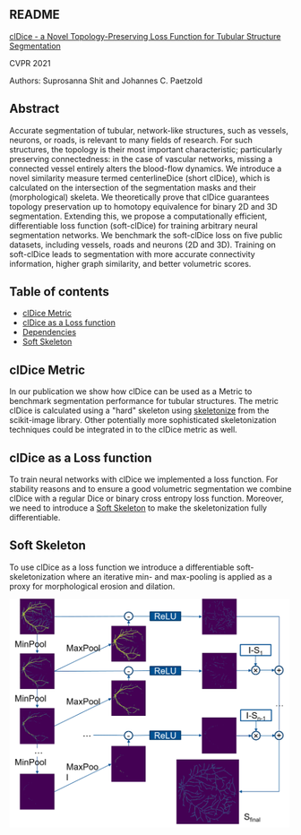 ## README 

[clDice - a Novel Topology-Preserving Loss Function for Tubular Structure Segmentation](https://arxiv.org/abs/2003.07311)

CVPR 2021

Authors: Suprosanna Shit and Johannes C. Paetzold 


## Abstract 
Accurate segmentation of tubular, network-like structures, such as vessels, neurons, or roads, is relevant to many fields of research. For such structures, the topology is their most important characteristic; particularly preserving connectedness: in the case of vascular networks, missing a connected vessel entirely alters the blood-flow dynamics. We introduce a novel similarity measure termed centerlineDice (short clDice), which is calculated on the intersection of the segmentation masks and their (morphological) skeleta. We theoretically prove that clDice guarantees topology preservation up to homotopy equivalence for binary 2D and 3D segmentation. Extending this, we propose a computationally efficient, differentiable loss function (soft-clDice) for training arbitrary neural segmentation networks. We benchmark the soft-clDice loss on five public datasets, including vessels, roads and neurons (2D and 3D). Training on soft-clDice leads to segmentation with more accurate connectivity information, higher graph similarity, and better volumetric scores.


## Table of contents


* [clDice Metric](#metric)
* [clDice as a Loss function](#loss)
* [Dependencies](#depend)
* [Soft Skeleton](#skeleton)


## clDice Metric

In our publication we show how clDice can be used as a Metric to benchmark segmentation performance for tubular structures. The metric clDice is calculated using a "hard" skeleton using [skeletonize](https://scikit-image.org/docs/dev/auto_examples/edges/plot_skeleton.html) from the scikit-image library. Other potentially more sophisticated skeletonization techniques could be integrated in to the clDice metric as well.  

## clDice as a Loss function

To train neural networks with clDice we implemented a loss function. For stability reasons and to ensure a good volumetric segmentation we combine clDice with a regular Dice or binary cross entropy loss function. Moreover, we need to introduce a [Soft Skeleton](#skeleton) to make the skeletonization fully differentiable.

## Soft Skeleton

To use clDice as a loss function we introduce a differentiable soft-skeletonization where an iterative min- and max-pooling is applied as a proxy for morphological erosion and dilation.

<img src="https://github.com/jocpae/clDice/blob/main/skeletonization.png" alt="drawing" width="500"/>


